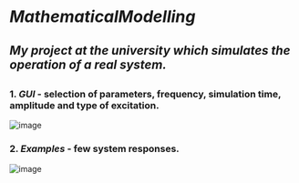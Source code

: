 
# ***MathematicalModelling***
## ___My project at the university which simulates the operation of a real system.___
##
### 1. ***GUI*** - selection of parameters, frequency, simulation time, amplitude and type of excitation.
![image](https://user-images.githubusercontent.com/81360555/171272694-70db6d0d-2016-42ae-b590-12dceb78a2f7.png)

### 2. ***Examples*** - few system responses.
![image](https://user-images.githubusercontent.com/81360555/171273727-7ab654fb-fd13-4cd4-8362-22fc282c7776.png)
